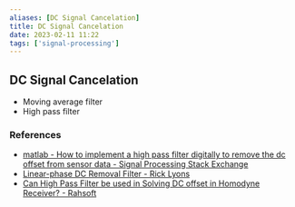 ```yaml
---
aliases: [DC Signal Cancelation]
title: DC Signal Cancelation
date: 2023-02-11 11:22
tags: ['signal-processing']
---
```


## DC Signal Cancelation

- Moving average filter
- High pass filter

### References

- [matlab - How to implement a high pass filter digitally to remove the dc offset from sensor data - Signal Processing Stack Exchange](https://dsp.stackexchange.com/questions/74237/how-to-implement-a-high-pass-filter-digitally-to-remove-the-dc-offset-from-senso)
- [Linear-phase DC Removal Filter - Rick Lyons](https://www.dsprelated.com/showarticle/58.php)
- [Can High Pass Filter be used in Solving DC offset in Homodyne Receiver? - Rahsoft](https://rahsoft.com/2021/09/14/can-high-pass-filter-be-used-in-solving-dc-offset-in-homodyne-receiver/)
